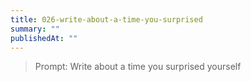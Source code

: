 ```yaml
---
title: 026-write-about-a-time-you-surprised
summary: ""
publishedAt: ""
---
```


> Prompt: Write about a time you surprised yourself

